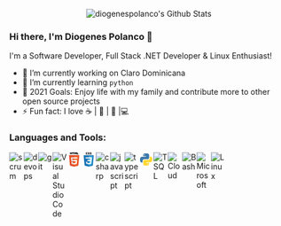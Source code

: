  
 
<p align="center">
  <img alt="diogenespolanco's Github Stats" src="https://github-readme-stats.vercel.app/api?username=diogenespolanco&show_icons=true&include_all_commits=true&hide_border=true" />
</p>

### Hi there, I'm Diogenes Polanco 👋

I'm a Software Developer, Full Stack .NET Developer & Linux Enthusiast!
- 🔭 I’m currently working on Claro Dominicana
- 🌱 I’m currently learning `python` 
- 🥅 2021 Goals: Enjoy life with my family and contribute more to other open source projects
- ⚡ Fun fact: I love ☕ | 🌊 | 🐶 |💻
 
### Languages and Tools:

[<img align="left" alt="scrum" width="26px" src="https://www.svgrepo.com/show/372946/scrum.svg" />](https://www.google.com/search?&q=scrum)
[<img align="left" alt="devops" width="26px" src="https://www.svgrepo.com/show/339133/devops.svg" />](https://www.google.com/search?&q=devops)
[<img align="left" alt="git" width="26px" src="https://www.svgrepo.com/show/353778/git.svg" />](https://www.google.com/search?&q=git)
[<img align="left" alt="Visual Studio Code" width="26px" src="https://www.svgrepo.com/show/374171/vscode.svg" />](https://www.google.com/search?&q=Visual+Studio+Code)
[<img align="left" alt="HTML5" width="26px" src="https://raw.githubusercontent.com/github/explore/80688e429a7d4ef2fca1e82350fe8e3517d3494d/topics/html/html.png" />](https://www.google.com/search?&q=HTML5)
[<img align="left" alt="CSS3" width="26px" src="https://raw.githubusercontent.com/github/explore/80688e429a7d4ef2fca1e82350fe8e3517d3494d/topics/css/css.png" />](https://www.google.com/search?&q=CSS)
[<img align="left" alt="csharp" width="26px" src="https://www.svgrepo.com/show/373531/csharp.svg" />](https://www.google.com/search?&q=csharp)
[<img align="left" alt="javascript" width="26px" src="https://www.svgrepo.com/show/355081/js.svg" />](https://www.google.com/search?&q=vanillaJs)
[<img align="left" alt="typescript" width="26px" src="https://www.svgrepo.com/show/349540/typescript.svg" />](https://www.google.com/search?&q=typescript)

[<img align="left" alt="Python" width="26px" src="https://raw.githubusercontent.com/PKief/vscode-material-icon-theme/master/icons/python.svg" />](https://www.google.com/search?&q=Python)
[<img align="left" alt="TSQL" width="26px" src="https://www.svgrepo.com/show/331761/sql-database-sql-azure.svg" />](https://www.google.com/search?&q=tsql)
[<img align="left" alt="Cloud" width="26px" src="https://www.svgrepo.com/show/331732/microsoft-azure.svg" />](https://www.google.com/search?&q=Azure)
[<img align="left" alt="Bash" width="26px" src="https://raw.githubusercontent.com/odb/official-bash-logo/master/assets/Logos/Icons/SVG/128x128.svg" />](https://www.google.com/search?&q=Bash)
[<img align="left" alt="Microsoft" width="26px" src="https://www.svgrepo.com/show/132023/microsoft.svg" />](https://www.google.com/search?&q=Microsoft)
[<img align="left" alt="Linux" width="26px" src="https://www.svgrepo.com/show/353422/archlinux.svg" />](https://www.google.com/search?&q=Linux)

